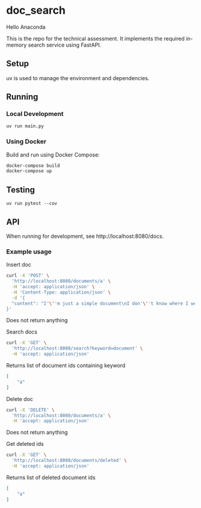 # doc_search

Hello Anaconda

This is the repo for the technical assessment. It implements the required in-memory search service using FastAPI.

## Setup
uv is used to manage the environment and dependencies.

## Running

### Local Development
```bash
uv run main.py
```

### Using Docker
Build and run using Docker Compose:
```bash
docker-compose build
docker-compose up
```

## Testing
`uv run pytest --cov`

## API
When running for development, see http://localhost:8080/docs.

### Example usage

Insert doc
```bash
curl -X 'POST' \
  'http://localhost:8080/documents/a' \
  -H 'accept: application/json' \
  -H 'Content-Type: application/json' \
  -d '{
  "content": "I'\''m just a simple document\nI don'\''t know where I went"
}'
```

Does not return anything

Search docs
```bash
curl -X 'GET' \
  'http://localhost:8080/search?keyword=document' \
  -H 'accept: application/json'
```

Returns list of document ids containing keyword
```json
[
    "a"
]
```

Delete doc
```bash
curl -X 'DELETE' \
  'http://localhost:8080/documents/a' \
  -H 'accept: application/json'
```

Does not return anything

Get deleted ids
```bash
curl -X 'GET' \
  'http://localhost:8080/documents/deleted' \
  -H 'accept: application/json'
```

Returns list of deleted document ids
```json
[
    "a"
]
```
